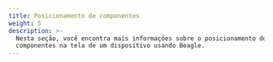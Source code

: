 ```yaml
---
title: Posicionamento de componentes
weight: 5
description: >-
  Nesta seção, você encontra mais informações sobre o posicionamento dos
  componentes na tela de um dispositivo usando Beagle.
---
```

